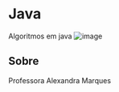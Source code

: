 # Java
Algoritmos em java
![image](https://github.com/java/duke.png)


## Sobre
Professora Alexandra Marques
